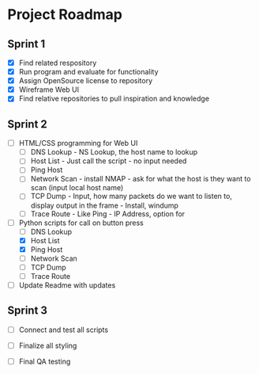 # Project Roadmap

## Sprint 1
- [X] Find related respository
- [X] Run program and evaluate for functionality
- [X] Assign OpenSource license to repository
- [X] Wireframe Web UI
- [X] Find relative repositories to pull inspiration and knowledge

## Sprint 2
- [ ] HTML/CSS programming for Web UI
    - [ ] DNS Lookup - NS Lookup, the host name to lookup
    - [ ] Host List - Just call the script - no input needed
    - [ ] Ping Host
    - [ ] Network Scan - install NMAP - ask for what the host is they want to scan (input local host name)
    - [ ] TCP Dump - Input, how many packets do we want to listen to, display output in the frame - Install, windump
    - [ ] Trace Route - Like Ping - IP Address, option for 
- [ ] Python scripts for call on button press
    - [ ] DNS Lookup
    - [X] Host List
    - [X] Ping Host
    - [ ] Network Scan
    - [ ] TCP Dump
    - [ ] Trace Route
- [ ] Update Readme with updates

## Sprint 3
- [ ] Connect and test all scripts
- [ ] Finalize all styling
- [ ] Final QA testing


